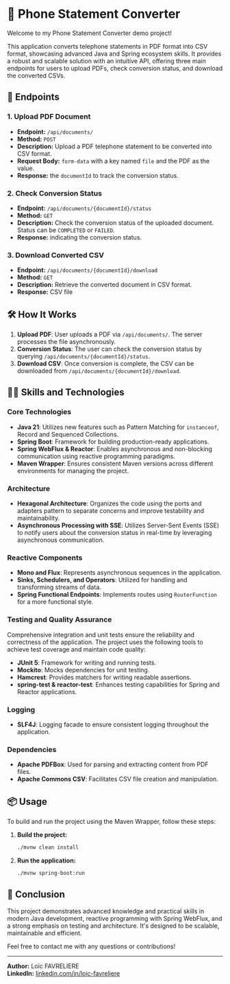 # 📄 Phone Statement Converter

Welcome to my Phone Statement Converter demo project! 

This application converts telephone statements in PDF format into CSV format, showcasing advanced Java and Spring ecosystem skills. It provides a robust and scalable solution with an intuitive API, offering three main endpoints for users to upload PDFs, check conversion status, and download the converted CSVs.

## 📑 Endpoints

### 1. Upload PDF Document
- **Endpoint:** `/api/documents/`
- **Method:** `POST`
- **Description:** Upload a PDF telephone statement to be converted into CSV format.
- **Request Body:** `form-data` with a key named `file` and the PDF as the value.
- **Response:** the `documentId` to track the conversion status.

### 2. Check Conversion Status
- **Endpoint:** `/api/documents/{documentId}/status`
- **Method:** `GET`
- **Description:** Check the conversion status of the uploaded document. Status can be `COMPLETED` or `FAILED`.
- **Response:** indicating the conversion status.

### 3. Download Converted CSV
- **Endpoint:** `/api/documents/{documentId}/download`
- **Method:** `GET`
- **Description:** Retrieve the converted document in CSV format.
- **Response:** CSV file

## 🛠️ How It Works

1. **Upload PDF**: User uploads a PDF via `/api/documents/`. The server processes the file asynchronously.
2. **Conversion Status**: The user can check the conversion status by querying `/api/documents/{documentId}/status`.
3. **Download CSV**: Once conversion is complete, the CSV can be downloaded from `/api/documents/{documentId}/download`.

## 🧑‍💻 Skills and Technologies

### Core Technologies

- **Java 21**: Utilizes new features such as Pattern Matching for `instanceof`, Record and Sequenced Collections.
- **Spring Boot**: Framework for building production-ready applications.
- **Spring WebFlux & Reactor**: Enables asynchronous and non-blocking communication using reactive programming paradigms.
- **Maven Wrapper**: Ensures consistent Maven versions across different environments for managing the project.

### Architecture

- **Hexagonal Architecture**: Organizes the code using the ports and adapters pattern to separate concerns and improve testability and maintainability.
- **Asynchronous Processing with SSE**: Utilizes Server-Sent Events (SSE) to notify users about the conversion status in real-time by leveraging asynchronous communication.

### Reactive Components

- **Mono and Flux**: Represents asynchronous sequences in the application.
- **Sinks, Schedulers, and Operators**: Utilized for handling and transforming streams of data.
- **Spring Functional Endpoints**: Implements routes using `RouterFunction` for a more functional style.

### Testing and Quality Assurance

Comprehensive integration and unit tests ensure the reliability and correctness of the application. The project uses the following tools to achieve test coverage and maintain code quality:

- **JUnit 5**: Framework for writing and running tests.
- **Mockito**: Mocks dependencies for unit testing.
- **Hamcrest**: Provides matchers for writing readable assertions.
- **spring-test & reactor-test**: Enhances testing capabilities for Spring and Reactor applications.

### Logging

- **SLF4J**: Logging facade to ensure consistent logging throughout the application.

### Dependencies

- **Apache PDFBox**: Used for parsing and extracting content from PDF files.
- **Apache Commons CSV**: Facilitates CSV file creation and manipulation.

## 📦 Usage

To build and run the project using the Maven Wrapper, follow these steps:

1. **Build the project:**
   ```sh
   ./mvnw clean install
   ```

2. **Run the application:**
   ```sh
   ./mvnw spring-boot:run
   ```

## 🌟 Conclusion

This project demonstrates advanced knowledge and practical skills in modern Java development, reactive programming with Spring WebFlux, and a strong emphasis on testing and architecture. It's designed to be scalable, maintainable and efficient.

Feel free to contact me with any questions or contributions!

---

**Author:** Loïc FAVRELIERE  
**LinkedIn:** [linkedin.com/in/loic-favreliere](https://www.linkedin.com/in/loic-favreliere)